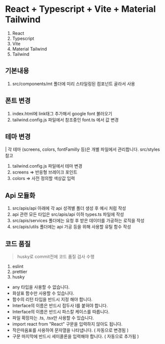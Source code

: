 # React + Typescript + Vite + Material Tailwind

1. React
2. Typescript
3. Vite
4. Material Tailwind
5. Tailwind


## 기본내용
1. src/components/mt 폴더에 미리 스타일링된 컴포넌트 골라서 사용


## 폰트 변경
1. index.html에 link태그 추가해서 google font 불러오기
2. tailwind.config.js 파일에서 참조중인 font.ts 에서 값 변경




## 테마 변경
| 각 테마 (screens, colors, fontFamilly 등)은 개별 파일에서 관리합니다. src/styles 참고

1. tailwind.config.js 파일에서 테마 변경
2. screens => 반응형 브레이크 포인트
3. colors => 사전 정의할 색상값 입력


## Api 모듈화
1. src/apis/api 아래에 각 api 성격별 폴더 생성 후 예시 처럼 작성
2. api 관련 모든 타입은 src/apis/api 이하 types.ts 파일에 작성
3. src/apis/services 폴더에는 요청 후 받은 데이터를 가공하는 로직을 작성
4. src/apis/utils 폴더에는 api 가공 등을 위해 사용할 유틸 함수 작성 

## 코드 품질
> husky로 commit전에 코드 품질 검사 수행

1. eslint
2. prettier
3. husky

- any 타입을 사용할 수 없습니다.
- 화살표 함수만 사용할 수 있습니다.
- 함수의 리턴 타입을 반드시 지정 해야 합니다.
- Interface의 이름은 반드시 접두사 I를 붙혀야 합니다.
- Interface의 이름은 반드시 파스칼 케이스를 따릅니다.
- 파일 확장자는 .ts, .tsx만 사용할 수 있습니다.
- import react from "React" 구문을 입력하지 않아도 됩니다.
- 작은따옴표를 사용하여 문자열을 나타냅니다. ( 자동으로 변경됨 )
- 구문 마지막에 반드시 세미콜론을 입력해야 합니다. ( 자동으로 추가됨 )